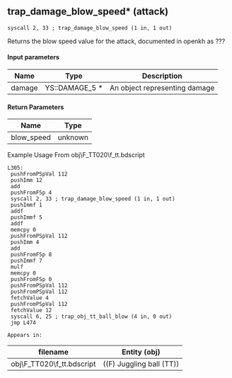 ## trap_damage_blow_speed* (attack)

`syscall 2, 33 ; trap_damage_blow_speed (1 in, 1 out)`

Returns the blow speed value for the attack, documented in openkh as ???

#### Input parameters
| Name | Type | Description
|------|------|------------
| damage   | YS::DAMAGE_5 *   | An object representing damage


#### Return Parameters
| Name | Type
|------|-----
| blow_speed   | unknown   
Example Usage From obj\F_TT020\f_tt.bdscript
```plaintext
L305:
 pushFromPSpVal 112
 pushImm 12
 add 
 pushFromFSp 4
 syscall 2, 33 ; trap_damage_blow_speed (1 in, 1 out)
 pushImmf 1
 addf 
 pushImmf 5
 addf 
 memcpy 0
 pushFromPSpVal 112
 pushImm 4
 add 
 pushFromFSp 8
 pushImmf 7
 mulf 
 memcpy 0
 pushFromFSp 0
 pushFromPSpVal 112
 pushFromPSpVal 112
 fetchValue 4
 pushFromPSpVal 112
 fetchValue 12
 syscall 6, 25 ; trap_obj_tt_ball_blow (4 in, 0 out)
 jmp L474
```





	Appears in:
| filename | Entity (obj)
|----------|-------------
| obj\F_TT020\f_tt.bdscript       | ((F) Juggling ball (TT))          



